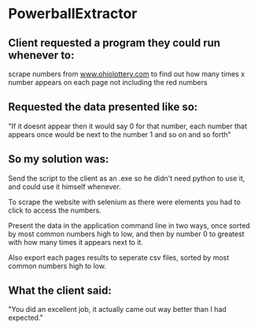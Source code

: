 # PowerballExtractor

## Client requested a program they could run whenever to:

  scrape numbers from www.ohiolottery.com to find out how many times x number appears on each page not including the red numbers

## Requested the data presented like so:

  "If it doesnt appear then it would say 0 for that number, each number that appears once would be next to the number 1 and so on and so forth"
  
## So my solution was:

  Send the script to the client as an .exe so he didn't need python to use it, and could use it himself whenever.
  
  To scrape the website with selenium as there were elements you had to click to access the numbers.
  
  Present the data in the application command line in two ways, once sorted by most common numbers high to low, and then by number 0 to greatest with how many     times it appears next to it.
  
  Also export each pages results to seperate csv files, sorted by most common numbers high to low.
  
## What the client said:

  "You did an excellent job, it actually came out way better than I had expected."
